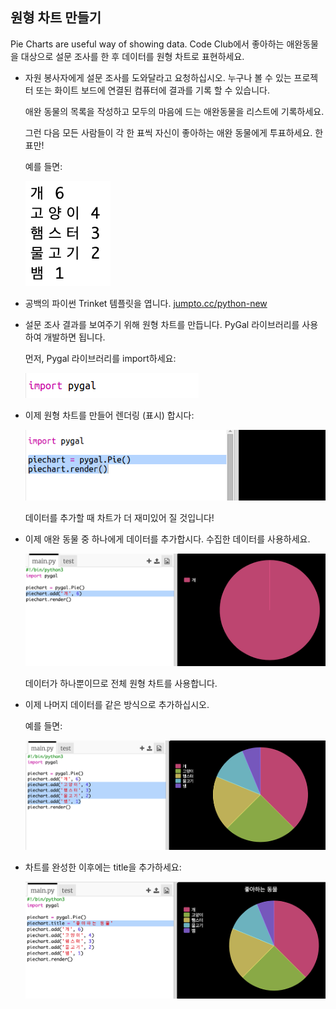 ## 원형 차트 만들기

Pie Charts are useful way of showing data. Code Club에서 좋아하는 애완동물을 대상으로 설문 조사를 한 후 데이터를 원형 차트로 표현하세요.

+ 자원 봉사자에게 설문 조사를 도와달라고 요청하십시오. 누구나 볼 수 있는 프로젝터 또는 화이트 보드에 연결된 컴퓨터에 결과를 기록 할 수 있습니다.
    
    애완 동물의 목록을 작성하고 모두의 마음에 드는 애완동물을 리스트에 기록하세요.
    
    그런 다음 모든 사람들이 각 한 표씩 자신이 좋아하는 애완 동물에게 투표하세요. 한 표만!
    
    예를 들면:
    
    ![스크린샷](images/pets-favourite.png)

+ 공백의 파이썬 Trinket 템플릿을 엽니다. <a href="http://jumpto.cc/python-new" target="_blank"> jumpto.cc/python-new </a>

+ 설문 조사 결과를 보여주기 위해 원형 차트를 만듭니다. PyGal 라이브러리를 사용하여 개발하면 됩니다.
    
    먼저, Pygal 라이브러리를 import하세요:
    
    ![스크린샷](images/pets-pygal.png)

+ 이제 원형 차트를 만들어 렌더링 (표시) 합시다:
    
    ![스크린샷](images/pets-pie.png)
    
    데이터를 추가할 때 차트가 더 재미있어 질 것입니다!

+ 이제 애완 동물 중 하나에게 데이터를 추가합시다. 수집한 데이터를 사용하세요.
    
    ![스크린샷](images/pets-add.png)
    
    데이터가 하나뿐이므로 전체 원형 차트를 사용합니다.

+ 이제 나머지 데이터를 같은 방식으로 추가하십시오.
    
    예를 들면:
    
    ![스크린샷](images/pets-add-all.png)

+ 차트를 완성한 이후에는 title을 추가하세요:
    
    ![스크린샷](images/pets-title.png)